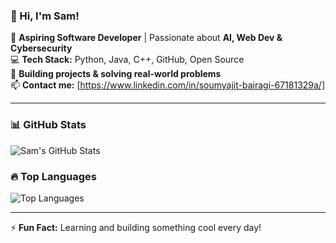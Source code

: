 ### 👋 Hi, I'm Sam!  
🚀 **Aspiring Software Developer** | Passionate about **AI, Web Dev & Cybersecurity**  
💻 **Tech Stack:** Python, Java, C++, GitHub, Open Source  
📌 **Building projects & solving real-world problems**  
📫 **Contact me:** [https://www.linkedin.com/in/soumyajit-bairagi-67181329a/]  

---

### 📊 GitHub Stats  
![Sam's GitHub Stats](https://github-readme-stats.vercel.app/api?username=its-sam-315&show_icons=true&theme=tokyonight)  

### 🔥 Top Languages  
![Top Languages](https://github-readme-stats.vercel.app/api/top-langs/?username=its-sam-315&layout=compact&theme=tokyonight)  

---

⚡ **Fun Fact:** Learning and building something cool every day!  
